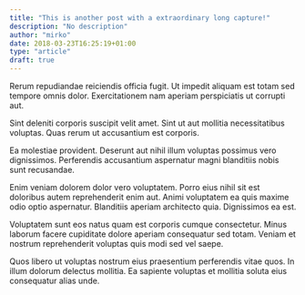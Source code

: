 ```yaml
---
title: "This is another post with a extraordinary long capture!"
description: "No description"
author: "mirko"
date: 2018-03-23T16:25:19+01:00
type: "article"
draft: true
---
```


Rerum repudiandae reiciendis officia fugit. Ut impedit aliquam est totam sed tempore omnis dolor. Exercitationem nam aperiam perspiciatis ut corrupti aut.
 
Sint deleniti corporis suscipit velit amet. Sint ut aut mollitia necessitatibus voluptas. Quas rerum ut accusantium est corporis.
 
Ea molestiae provident. Deserunt aut nihil illum voluptas possimus vero dignissimos. Perferendis accusantium aspernatur magni blanditiis nobis sunt recusandae.

Enim veniam dolorem dolor vero voluptatem. Porro eius nihil sit est doloribus autem reprehenderit enim aut. Animi voluptatem ea quis maxime odio optio aspernatur. Blanditiis aperiam architecto quia. Dignissimos ea est.
 
Voluptatem sunt eos natus quam est corporis cumque consectetur. Minus laborum facere cupiditate dolore aperiam consequatur sed totam. Veniam et nostrum reprehenderit voluptas quis modi sed vel saepe.
 
Quos libero ut voluptas nostrum eius praesentium perferendis vitae quos. In illum dolorum delectus mollitia. Ea sapiente voluptas et mollitia soluta eius consequatur alias unde.